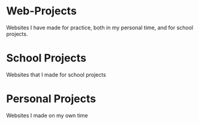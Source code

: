 # Web-Projects
Websites I have made for practice, both in my personal time, and for school projects.

# School Projects
Websites that I made for school projects

# Personal Projects
Websites I made on my own time
